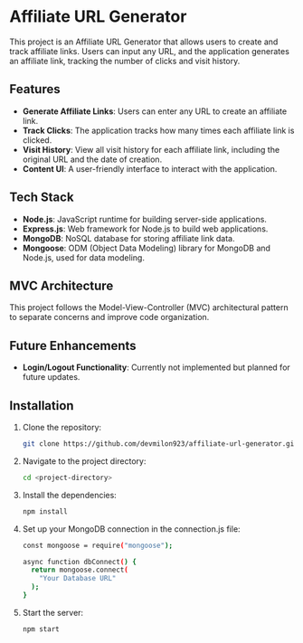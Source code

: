 # Affiliate URL Generator

This project is an Affiliate URL Generator that allows users to create and track affiliate links. Users can input any URL, and the application generates an affiliate link, tracking the number of clicks and visit history.

## Features

- **Generate Affiliate Links**: Users can enter any URL to create an affiliate link.
- **Track Clicks**: The application tracks how many times each affiliate link is clicked.
- **Visit History**: View all visit history for each affiliate link, including the original URL and the date of creation.
- **Content UI**: A user-friendly interface to interact with the application.

## Tech Stack

- **Node.js**: JavaScript runtime for building server-side applications.
- **Express.js**: Web framework for Node.js to build web applications.
- **MongoDB**: NoSQL database for storing affiliate link data.
- **Mongoose**: ODM (Object Data Modeling) library for MongoDB and Node.js, used for data modeling.

## MVC Architecture

This project follows the Model-View-Controller (MVC) architectural pattern to separate concerns and improve code organization.

## Future Enhancements

- **Login/Logout Functionality**: Currently not implemented but planned for future updates.

## Installation


1. Clone the repository:
   
   ```bash
   git clone https://github.com/devmilon923/affiliate-url-generator.git

2. Navigate to the project directory:
   
   ```bash
   cd <project-directory>

3. Install the dependencies:
   
   ```bash
   npm install

4. Set up your MongoDB connection in the connection.js file:
   
   ```bash
   const mongoose = require("mongoose");

   async function dbConnect() {
     return mongoose.connect(
       "Your Database URL"
     );
   }

5. Start the server:
   
   ```bash
   npm start
